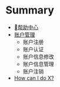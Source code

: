 # Summary

* [帮助中心](README.md)
* [账户管理](first-question.md)
  * 账户注册
  * 账户认证
  * 账户信息修改
  * 账户信息管理
  * 账户注销
* [How can I do X?](second-question.md)

